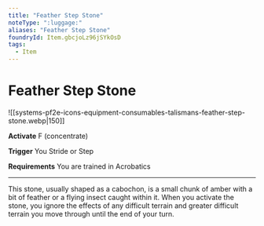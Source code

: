 ```yaml
---
title: "Feather Step Stone"
noteType: ":luggage:"
aliases: "Feather Step Stone"
foundryId: Item.gbcjoLz96jSYkOsD
tags:
  - Item
---
```


# Feather Step Stone
![[systems-pf2e-icons-equipment-consumables-talismans-feather-step-stone.webp|150]]

**Activate** F (concentrate)

**Trigger** You Stride or Step

**Requirements** You are trained in Acrobatics

* * *

This stone, usually shaped as a cabochon, is a small chunk of amber with a bit of feather or a flying insect caught within it. When you activate the stone, you ignore the effects of any difficult terrain and greater difficult terrain you move through until the end of your turn.
